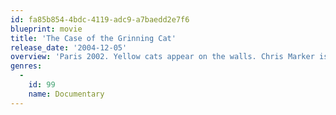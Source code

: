 ```yaml
---
id: fa85b854-4bdc-4119-adc9-a7baedd2e7f6
blueprint: movie
title: 'The Case of the Grinning Cat'
release_date: '2004-12-05'
overview: 'Paris 2002. Yellow cats appear on the walls. Chris Marker is looking for these mysterious cats and captures with his camera the political and international events of these last two years (war in Iraq...).'
genres:
  -
    id: 99
    name: Documentary
---
```

